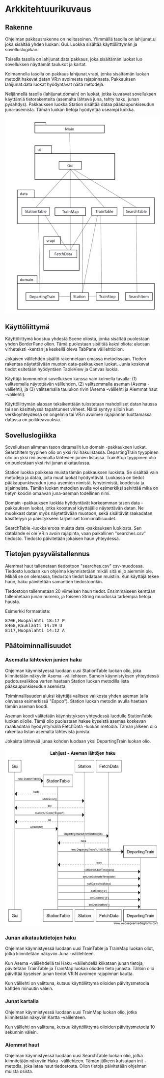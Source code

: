 # Arkkitehtuurikuvaus

## Rakenne
Ohjelman pakkausrakenne on nelitasoinen. Ylimmällä tasolla on lahijunat.ui joka sisältää yhden luokan: Gui. Luokka sisältää käyttöliittymän ja sovelluslogiikan.

Toisella tasolla on lahijunat.data pakkaus, joka sisältämän luokat luo sovelluksen näyttämät taulukot ja kartat.

Kolmannella tasolla on pakkaus lahijunat.vrapi, jonka sisältämän luokan metodit hakevat datan VR:n avoimesta rajapinnasta. Pakkauksen lahijunat.data luokat hyödyntävät näitä metodeja.

Neljännellä tasolla (lahijunat.domain) on luokat, jotka kuvaavat sovelluksen käyttämiä tietorakenteita (asemalta lähtevä juna, tehty haku, junan pysähdys). Pakkauksen luokka Station sisältää dataa pääkaupunkiseudun juna-asemista. Tämän luokan tietoja hyödyntää useampi luokka. 

<img src="pakkauskaavio.png">

## Käyttöliittymä
Käyttöliittymä koostuu yhdestä Scene oliosta, jonka sisältää puolestaan yhden BorderPane olion. Tämä puolestaan sisältää kaksi oliota: alaosan virheteksti -kentän ja keskellä oleva TabPane välilehtiolion.

Jokaisen välilehden sisältö rakennetaan omassa metodissaan. Tiedon rakentaa näytettävään muoton data-pakkauksen luokat. Junia koskevat tiedot esitetään hyödyntäen TableView ja Canvas luokia.

Käyttäjä kommunikoi sovelluksen kanssa vain kolmella tavalla: (1) valitsemalla näytettävän välilehden, (2) valitsemmalla aseman (Asema -välilehti), ja (3) valitsemalla taulukon rivin (Asema -välilehti ja Aiemmat haut -välilehti).

Käyttöliittymän alaosan teksikenttään tulostetaan mahdolliset datan haussa tai sen käsittelyssä tapahtuneet virheet. Näitä syntyy silloin kun verkkoyhteydessä on ongelmia tai VR:n avoimen rajapinnan tuottamassa datassa on poikkeavuuksia.

## Sovelluslogiikka
Sovelluksen alimman tason datamallit luo domain -pakkauksen luokat. SearchItem tyypinen olio on yksi rivi hakulistassa. DepartingTrain tyyppinen olio on yksi rivi asemalta lähtevien junien listassa. TrainStop tyyppinen olio on puolestaan yksi rivi junan aikataulussa. 

Station luokka poikkeaa muista tämän pakkauksen luokista. Se sisältää vain metodeja ja dataa, joita muut luokat hyödyntävät. Luokassa on tiedot pääkaupunkiseudun juna-asemien nimistä, lyhytnimistä, koodeista ja sijainneista. Tämän luokan metodien avulla voi esimerkiksi selvittää mikä on tietyn koodin omaavan juna-aseman todellinen nimi. 

Domain -pakkauksen luokkia hyödyntävät korkeamman tason data -pakkauksen luokat, jotka koostavat käyttäjälle näytettävän datan. Ne muokkaat datan myös näytettävään muotoon, sekä sisältävät raakadatan käsittelyyn ja päivitykseen tarpelliset toiminnallisuudet.

SearchTable -luokka erooa muista data -pakkauksen luokiosta. Sen datalähde ei ole VR:n avoin rajapinta, vaan paikallinen "searches.csv" tiedosto. Tiedosto päivitetään jokaisen haun yhteydessä. 

## Tietojen pysyväistallennus
Aiemmat haut tallenetaan tiedostoon "searches.csv" csv-muodossa. Tiedosto luodaan kun ohjelma käynnistetään mikäli sitä ei jo aiemmin ole. Mikäli se on olemassa, tiedoston tiedot ladataan muistiin. Kun käyttäjä tekee haun, haku päivitetään samantien tiedostoonkin.

Tiedostoon tallennetaan 20 viimeisen haun tiedot. Ensimmäiseen kenttään tallennetaan junan numero, ja toiseen String muodossa tarkempia tietoja hausta.

Esimerkki formaatista:
<pre>
8706,Huopalahti 18:17 P
8468,Kauklahti 14:19 U
8117,Huopalahti 14:12 A
</pre>

## Päätoiminnallisuudet

### Asemalta lähtevien junien haku

Ohjelman käynnistyessä luodaan uusi StationTable luokan olio, joka kiinnitetään näkyviin Asema -välilehteen. Samoin käynnistyksen yhteydessä pudotusvalikkoa varten haetaan Station luokan metodilla lista pääkaupunkiseudun asemista. 

Toiminnallisuuden aluksi käyttäjä valitsee valikosta yhden aseman (alla olevassa esimerkissä "Espoo"). Station luokan metodin avulla haetaan tämän aseman koodi.

Aseman koodi välitetään käynnistyksen yhteydessä luodulle StationTable luokan oliolle. Tämä olio puolestaan hakee kyseistä asemaa koskevan raaakadatan hyödyntymällä FetchData -luokan metodia. Tämän jälkeen olio rakentaa listan asemalta lähtevistä junista.

Jokaista lähtevää junaa kohden luodaan yksi DepartingTrain luokan olio.

<img src="sekvenssikaavio.png">

### Junan aikataulutietojen haku

Ohjelman käynnistyessä luodaan uusi TrainTable ja TrainMap luokan oliot, jotka kiinnitetään näkyviin Juna -välilehteen. 

Kun Asema -välilehdellä tai Haku -välilehdellä klikataan junan tietoja, pävitetään TrainTable ja TrainMap luokan olioden tieto junasta. Tällöin olio päivittää kyseisen junan tiedot VR:N avoimen rajapinnan kautta.

Kun välilehti on valittuna, kutsuu käyttöliittymä olioiden päivitysmetodia kahden minuutin välein. 

### Junat kartalla

Ohjelman käynnistyessä luodaan uusi TrainMap luokan olio, jotka kiinnitetään näkyviin Kartta -välilehteen. 

Kun välilehti on valittuna, kutsuu käyttöliittymä olioiden päivitysmetodia 10 sekunnin välein. 

### Aiemmat haut

Ohjelman käynnistyessä luodaan uusi SearchTable luokan olio, jotka kiinnitetään näkyviin Haku -välilehteen. Tämän jälkeen kutsutaan init -metodia, joka lataa haut tiedostosta. Olion tietoja päivitetään ohjelman muista osista.

